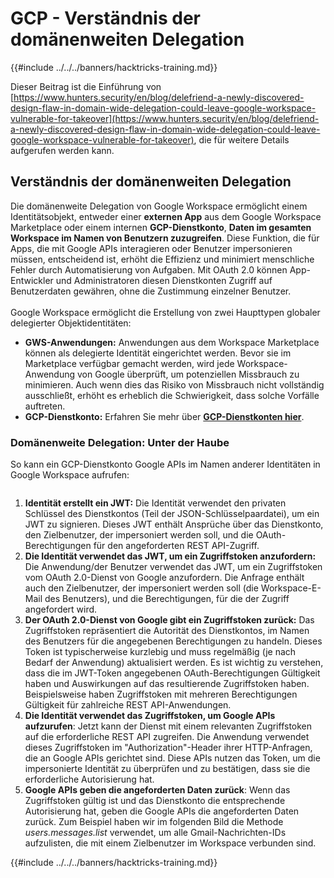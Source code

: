 # GCP - Verständnis der domänenweiten Delegation

{{#include ../../../banners/hacktricks-training.md}}

Dieser Beitrag ist die Einführung von [https://www.hunters.security/en/blog/delefriend-a-newly-discovered-design-flaw-in-domain-wide-delegation-could-leave-google-workspace-vulnerable-for-takeover](https://www.hunters.security/en/blog/delefriend-a-newly-discovered-design-flaw-in-domain-wide-delegation-could-leave-google-workspace-vulnerable-for-takeover), die für weitere Details aufgerufen werden kann.

## **Verständnis der domänenweiten Delegation**

Die domänenweite Delegation von Google Workspace ermöglicht einem Identitätsobjekt, entweder einer **externen App** aus dem Google Workspace Marketplace oder einem internen **GCP-Dienstkonto**, **Daten im gesamten Workspace im Namen von Benutzern zuzugreifen**. Diese Funktion, die für Apps, die mit Google APIs interagieren oder Benutzer impersonieren müssen, entscheidend ist, erhöht die Effizienz und minimiert menschliche Fehler durch Automatisierung von Aufgaben. Mit OAuth 2.0 können App-Entwickler und Administratoren diesen Dienstkonten Zugriff auf Benutzerdaten gewähren, ohne die Zustimmung einzelner Benutzer.\
\
Google Workspace ermöglicht die Erstellung von zwei Haupttypen globaler delegierter Objektidentitäten:

- **GWS-Anwendungen:** Anwendungen aus dem Workspace Marketplace können als delegierte Identität eingerichtet werden. Bevor sie im Marketplace verfügbar gemacht werden, wird jede Workspace-Anwendung von Google überprüft, um potenziellen Missbrauch zu minimieren. Auch wenn dies das Risiko von Missbrauch nicht vollständig ausschließt, erhöht es erheblich die Schwierigkeit, dass solche Vorfälle auftreten.
- **GCP-Dienstkonto:** Erfahren Sie mehr über [**GCP-Dienstkonten hier**](../gcp-basic-information/#service-accounts).

### **Domänenweite Delegation: Unter der Haube**

So kann ein GCP-Dienstkonto Google APIs im Namen anderer Identitäten in Google Workspace aufrufen:

<figure><img src="../../../images/image (58).png" alt=""><figcaption></figcaption></figure>

1. **Identität erstellt ein JWT:** Die Identität verwendet den privaten Schlüssel des Dienstkontos (Teil der JSON-Schlüsselpaardatei), um ein JWT zu signieren. Dieses JWT enthält Ansprüche über das Dienstkonto, den Zielbenutzer, der impersoniert werden soll, und die OAuth-Berechtigungen für den angeforderten REST API-Zugriff.
2. **Die Identität verwendet das JWT, um ein Zugriffstoken anzufordern:** Die Anwendung/der Benutzer verwendet das JWT, um ein Zugriffstoken vom OAuth 2.0-Dienst von Google anzufordern. Die Anfrage enthält auch den Zielbenutzer, der impersoniert werden soll (die Workspace-E-Mail des Benutzers), und die Berechtigungen, für die der Zugriff angefordert wird.
3. **Der OAuth 2.0-Dienst von Google gibt ein Zugriffstoken zurück:** Das Zugriffstoken repräsentiert die Autorität des Dienstkontos, im Namen des Benutzers für die angegebenen Berechtigungen zu handeln. Dieses Token ist typischerweise kurzlebig und muss regelmäßig (je nach Bedarf der Anwendung) aktualisiert werden. Es ist wichtig zu verstehen, dass die im JWT-Token angegebenen OAuth-Berechtigungen Gültigkeit haben und Auswirkungen auf das resultierende Zugriffstoken haben. Beispielsweise haben Zugriffstoken mit mehreren Berechtigungen Gültigkeit für zahlreiche REST API-Anwendungen.
4. **Die Identität verwendet das Zugriffstoken, um Google APIs aufzurufen**: Jetzt kann der Dienst mit einem relevanten Zugriffstoken auf die erforderliche REST API zugreifen. Die Anwendung verwendet dieses Zugriffstoken im "Authorization"-Header ihrer HTTP-Anfragen, die an Google APIs gerichtet sind. Diese APIs nutzen das Token, um die impersonierte Identität zu überprüfen und zu bestätigen, dass sie die erforderliche Autorisierung hat.
5. **Google APIs geben die angeforderten Daten zurück**: Wenn das Zugriffstoken gültig ist und das Dienstkonto die entsprechende Autorisierung hat, geben die Google APIs die angeforderten Daten zurück. Zum Beispiel haben wir im folgenden Bild die Methode _users.messages.list_ verwendet, um alle Gmail-Nachrichten-IDs aufzulisten, die mit einem Zielbenutzer im Workspace verbunden sind.

{{#include ../../../banners/hacktricks-training.md}}
